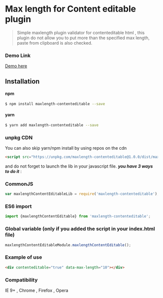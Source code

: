 # Max length for Content editable plugin

> Simple maxlength plugin validator for contenteditable html , this plugin do not allow you to put more than the specified max length, paste from clipboard is also checked.

### Demo Link

[Demo here](https://stephen31.github.io/maxlength-contenteditable/public/)

## Installation

#### npm

```bash
$ npm install maxlength-contenteditable --save
```
#### yarn
```bash
$ yarn add maxlength-contenteditable --save
```
### unpkg CDN
 You can also skip yarn/npm install by using repos on the cdn 

```html
<script src="https://unpkg.com/maxlength-contenteditable@1.0.0/dist/maxlength-contenteditable.js"></script>
```
and do not forget to launch the lib in your javascript file. ***you have 3 ways to do it*** :
### CommonJS
```javascript 
var maxlengthContentEditableLib = require('maxlength-contenteditable');
```
### ES6 import
```javascript via 
import {maxlengthContentEditable} from 'maxlength-contenteditable';
```
### Global variable (only if you added the script in your index.html file)
```javascript
maxlengthContentEditableModule.maxlengthContentEditable();
```

 ### Example of use
```html
<div contenteditable="true" data-max-length="10"></div>
```
### Compatibility

 IE 9+ , Chrome , Firefox , Opera
